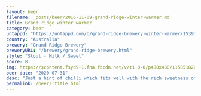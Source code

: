 ```yaml
---
layout: beer
filename: _posts/beer/2016-11-09-grand-ridge-winter-warmer.md
title: Grand ridge winter warmer
category: beer
untappd: "https://untappd.com/b/grand-ridge-brewery-winter-warmer/1539179"
country: "Australia"
brewery: "Grand Ridge Brewery"
breweryURL: "/brewery/grand-ridge-brewery.html"
style: "Stout - Milk / Sweet"
score: 8
img: https://scontent.fsyd9-1.fna.fbcdn.net/v/t1.0-0/p480x480/115851826_10158492319543745_2402596052709226907_o.jpg?_nc_cat=109&_nc_sid=0be424&_nc_ohc=CIAbtI7fAX8AX9_xWZr&_nc_ht=scontent.fsyd9-1.fna&tp=6&oh=396fb6b1a990b5d2cb830e3245d5f280&oe=5F95BCC9
beer-date: "2020-07-31"
desc: "Just a hint of chilli which fits well with the rich sweetness of the stout. It actually does a good job of warming my insides. A little bit much"
permalink: /beer/:title.html
---
```

